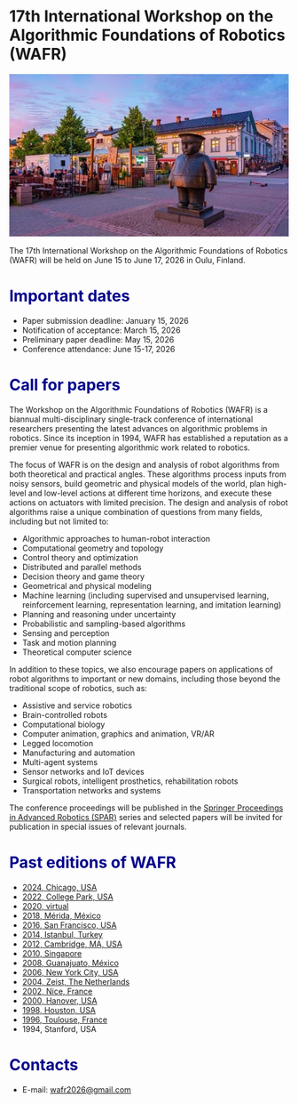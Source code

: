 <!-- ---
title: 17th International Workshop on the Algorithmic Foundations of Robotics
--- -->

# 17th International Workshop on the Algorithmic Foundations of Robotics (WAFR)

<p align="center">
<img src="figures/statue.jpg" alt="drawing"/>
</p>

The 17th International Workshop on the Algorithmic Foundations of Robotics (WAFR) will be held on June 15 to June 17, 2026 in Oulu, Finland.

<h1 style="color: darkblue;">Important dates</h1>

- Paper submission deadline: January 15, 2026
- Notification of acceptance: March 15, 2026
- Preliminary paper deadline: May 15, 2026
- Conference attendance: June 15-17, 2026

<h1 style="color: darkblue;">Call for papers</h1>

The Workshop on the Algorithmic Foundations of Robotics (WAFR) is a biannual multi-disciplinary single-track conference of international researchers presenting the latest advances on algorithmic problems in robotics.
Since its inception in 1994, WAFR has established a reputation as a premier venue for presenting algorithmic work related to robotics.

The focus of WAFR is on the design and analysis of robot algorithms from both theoretical and practical angles.
These algorithms process inputs from noisy sensors, build geometric and physical models of the world, plan high-level and low-level actions at different time horizons, and execute these actions on actuators with limited precision.
The design and analysis of robot algorithms raise a unique combination of questions from many fields, including but not limited to:
- Algorithmic approaches to human-robot interaction
- Computational geometry and topology
- Control theory and optimization
- Distributed and parallel methods
- Decision theory and game theory
- Geometrical and physical modeling
- Machine learning (including supervised and unsupervised learning, reinforcement learning, representation learning, and imitation learning)
- Planning and reasoning under uncertainty
- Probabilistic and sampling-based algorithms
- Sensing and perception
- Task and motion planning
- Theoretical computer science

In addition to these topics, we also encourage papers on applications of robot algorithms to important or new domains, including those beyond the traditional scope of robotics, such as:
- Assistive and service robotics
- Brain-controlled robots
- Computational biology
- Computer animation, graphics and animation, VR/AR
- Legged locomotion
- Manufacturing and automation
- Multi-agent systems
- Sensor networks and IoT devices
- Surgical robots, intelligent prosthetics, rehabilitation robots
- Transportation networks and systems

The conference proceedings will be published in the [Springer Proceedings in Advanced Robotics (SPAR)](https://www.springer.com/series/15556) series and selected papers will be invited for publication in special issues of relevant journals.

<h1 style="color: darkblue;">Past editions of WAFR</h1>

- [2024, Chicago, USA](https://www.algorithmic-robotics.org/authors.php)
- [2022, College Park, USA](https://wafr2022.github.io/)
- [2020, virtual](http://robotics.cs.rutgers.edu/wafr2020/)
- [2018, Mérida, México](https://parasollab.web.illinois.edu/events/wafr/wafr2018/)
- [2016, San Francisco, USA](https://parasollab.web.illinois.edu/events/wafr/wafr2016/)
- [2014, Istanbul, Turkey](http://robot.cmpe.boun.edu.tr/wafr2014/)
- [2012, Cambridge, MA, USA](http://ares.lids.mit.edu/wafr/)
- [2010, Singapore](https://parasollab.web.illinois.edu/events/wafr/wafr2010/)
- [2008, Guanajuato, México](https://parasollab.web.illinois.edu/events/wafr/wafr2008/)
- [2006, New York City, USA](https://parasollab.web.illinois.edu/events/wafr/wafr2006/)
- [2004, Zeist, The Netherlands](https://parasollab.web.illinois.edu/events/wafr/wafr2004)
- [2002, Nice, France](https://parasollab.web.illinois.edu/events/wafr/wafr2002/)
- [2000, Hanover, USA](https://parasollab.web.illinois.edu/events/wafr/wafr2000/)
- [1998, Houston, USA](https://parasollab.web.illinois.edu/events/wafr/wafr1998/)
- [1996, Toulouse, France](https://parasollab.web.illinois.edu/events/wafr/wafr1996/)
- 1994, Stanford, USA

<h1 style="color: darkblue;">Contacts</h1>

- E-mail: <a href="mailto:wafr2026@gmail.com">wafr2026@gmail.com</a>
